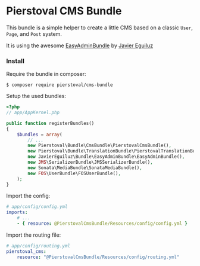# Pierstoval CMS Bundle

This bundle is a simple helper to create a little CMS based on a
classic `User`, `Page`, and `Post` system.

It is using the awesome [EasyAdminBundle](https://github.com/javiereguiluz/EasyAdminBundle/) by [Javier Eguiluz](https://github.com/javiereguiluz)

### Install


Require the bundle in composer:
```shell
$ composer require pierstoval/cms-bundle
```

Setup the used bundles:
```php
<?php
// app/AppKernel.php

public function registerBundles()
{
    $bundles = array(
        // ...
        new Pierstoval\Bundle\CmsBundle\PierstovalCmsBundle(),
        new Pierstoval\Bundle\TranslationBundle\PierstovalTranslationBundle(),
        new JavierEguiluz\Bundle\EasyAdminBundle\EasyAdminBundle(),
        new JMS\SerializerBundle\JMSSerializerBundle(),
        new Sonata\MediaBundle\SonataMediaBundle(),
        new FOS\UserBundle\FOSUserBundle(),
    );
}

```

Import the config:
```yml
# app/config/config.yml
imports:
    # ...
    - { resource: @PierstovalCmsBundle/Resources/config/config.yml }
```

Import the routing file:
```yml
# app/config/routing.yml
pierstoval_cms:
    resource: "@PierstovalCmsBundle/Resources/config/routing.yml"
